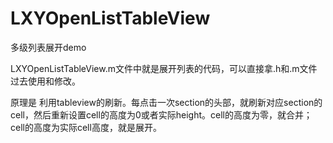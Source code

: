 # LXYOpenListTableView
多级列表展开demo

LXYOpenListTableView.m文件中就是展开列表的代码，可以直接拿.h和.m文件过去使用和修改。

原理是 利用tableview的刷新。每点击一次section的头部，就刷新对应section的cell，然后重新设置cell的高度为0或者实际height。cell的高度为零，就合并；cell的高度为实际cell高度，就是展开。
